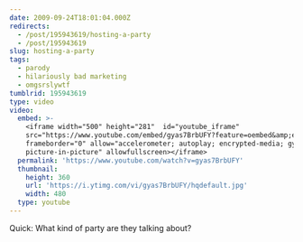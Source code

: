 ```yaml
---
date: 2009-09-24T18:01:04.000Z
redirects:
  - /post/195943619/hosting-a-party
  - /post/195943619
slug: hosting-a-party
tags:
  - parody
  - hilariously bad marketing
  - omgsrslywtf
tumblrid: 195943619
type: video
video:
  embed: >-
    <iframe width="500" height="281"  id="youtube_iframe"
    src="https://www.youtube.com/embed/gyas7BrbUFY?feature=oembed&amp;enablejsapi=1&amp;origin=https://safe.txmblr.com&amp;wmode=opaque"
    frameborder="0" allow="accelerometer; autoplay; encrypted-media; gyroscope;
    picture-in-picture" allowfullscreen></iframe>
  permalink: 'https://www.youtube.com/watch?v=gyas7BrbUFY'
  thumbnail:
    height: 360
    url: 'https://i.ytimg.com/vi/gyas7BrbUFY/hqdefault.jpg'
    width: 480
  type: youtube
---
```

<p>Quick: What kind of party are they talking about?</p>
